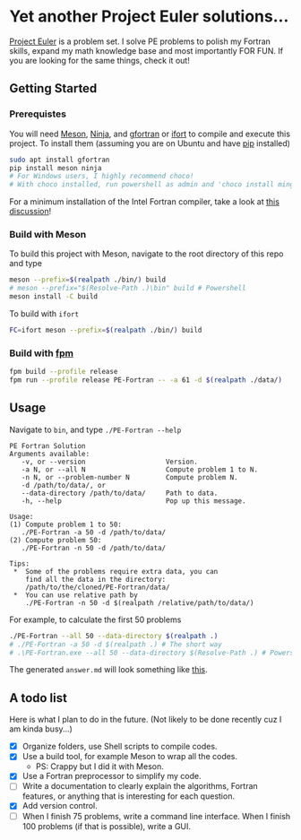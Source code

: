 # Yet another Project Euler solutions...

[Project Euler](https://projecteuler.net/about) is a problem set. I solve PE problems to polish my Fortran skills, expand my math knowledge base and most importantly FOR FUN. If you are looking for the same things, check it out!

## Getting Started

### Prerequistes

You will need [Meson](https://mesonbuild.com/index.html), [Ninja](https://ninja-build.org/manual.html), and [gfortran](https://gcc.gnu.org/wiki/GFortran) or [ifort](https://software.intel.com/content/www/us/en/develop/documentation/fortran-compiler-oneapi-dev-guide-and-reference/top.html) to compile and execute this project. To install them (assuming you are on Ubuntu and have [pip](https://pip.pypa.io/en/stable/) installed)

```bash
sudo apt install gfortran
pip install meson ninja
# For Windows users, I highly recommend choco!
# With choco installed, run powershell as admin and 'choco install mingw'
```

For a minimum installation of the Intel Fortran compiler, take a look at [this discussion](https://fortran-lang.discourse.group/t/intel-releases-oneapi-toolkit-free-fortran-2018/471/35?u=han190)!

### Build with Meson

To build this project with Meson, navigate to the root directory of this repo and type

```bash
meson --prefix=$(realpath ./bin/) build
# meson --prefix="$(Resolve-Path .)\bin" build # Powershell
meson install -C build
```

To build with `ifort`

```bash
FC=ifort meson --prefix=$(realpath ./bin/) build
```

### Build with [fpm](https://github.com/fortran-lang/fpm)

```bash
fpm build --profile release
fpm run --profile release PE-Fortran -- -a 61 -d $(realpath ./data/)
```

## Usage

Navigate to `bin`, and type `./PE-Fortran --help` 

```
PE Fortran Solution
Arguments available:
   -v, or --version                    Version.
   -a N, or --all N                    Compute problem 1 to N.
   -n N, or --problem-number N         Compute problem N.
   -d /path/to/data/, or 
   --data-directory /path/to/data/     Path to data.
   -h, --help                          Pop up this message.

Usage:
(1) Compute problem 1 to 50:
   ./PE-Fortran -a 50 -d /path/to/data/
(2) Compute problem 50:
   ./PE-Fortran -n 50 -d /path/to/data/

Tips:
 *  Some of the problems require extra data, you can
    find all the data in the directory: 
    /path/to/the/cloned/PE-Fortran/data/
 *  You can use relative path by
    ./PE-Fortran -n 50 -d $(realpath /relative/path/to/data/)
```

For example, to calculate the first 50 problems

```bash
./PE-Fortran --all 50 --data-directory $(realpath .)
# ./PE-Fortran -a 50 -d $(realpath .) # The short way
# .\PE-Fortran.exe --all 50 --data-directory $(Resolve-Path .) # Powershell
```

The generated `answer.md` will look something like [this](https://github.com/han190/PE-Fortran/tree/master/answer/answer.md).

## A todo list

Here is what I plan to do in the future. (Not likely to be done recently cuz I am kinda busy...)

- [x] Organize folders, use Shell scripts to compile codes.
- [x] Use a build tool, for example Meson to wrap all the codes. 
  - PS: Crappy but I did it with Meson.
- [x] Use a Fortran preprocessor to simplify my code.
- [ ] Write a documentation to clearly explain the algorithms, Fortran features, or anything that is interesting for each question.
- [x] Add version control.
- [ ] When I finish 75 problems, write a command line interface. When I finish 100 problems (if that is possible), write a GUI.
